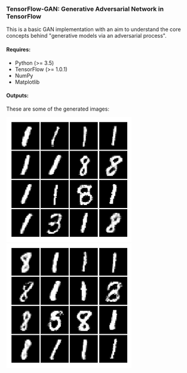 ### TensorFlow-GAN: Generative Adversarial Network in TensorFlow

This is a basic GAN implementation with an aim to understand the core
concepts behind "generative models via an adversarial process".

#### Requires:

- Python (>= 3.5)
- TensorFlow (>= 1.0.1)
- NumPy
- Matplotlib

#### Outputs:

These are some of the generated images:

![image_1](output/295.png)
![image_2](output/356.png)
